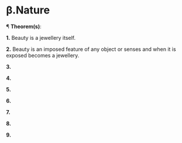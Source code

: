 # β.Nature


¶ <b>Theorem(s)</b>:

<b>1.</b> Beauty is a jewellery itself.

<b>2.</b> Beauty is an imposed feature of any object or senses and when it is exposed becomes a jewellery.

<b>3.</b>

<b>4.</b>

<b>5.</b>

<b>6.</b>

<b>7.</b>

<b>8.</b>

<b>9.</b>
